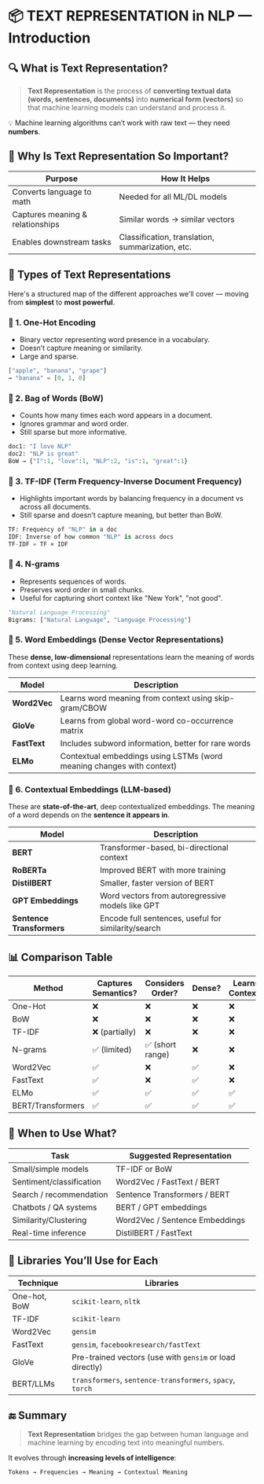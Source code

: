 # 📦 TEXT REPRESENTATION in NLP — Introduction 

## 🔍 What is Text Representation?

> **Text Representation** is the process of **converting textual data (words, sentences, documents)** into **numerical form (vectors)** so that machine learning models can understand and process it.

💡 Machine learning algorithms can’t work with raw text — they need **numbers**.

## 🧱 Why Is Text Representation So Important?

|Purpose|How It Helps|
|---|---|
|Converts language to math|Needed for all ML/DL models|
|Captures meaning & relationships|Similar words → similar vectors|
|Enables downstream tasks|Classification, translation, summarization, etc.|

## 🧭 Types of Text Representations

Here's a structured map of the different approaches we'll cover — moving from **simplest** to **most powerful**.

### 🔹 1. **One-Hot Encoding**

- Binary vector representing word presence in a vocabulary.
- Doesn’t capture meaning or similarity.
- Large and sparse.

```python
["apple", "banana", "grape"]
→ "banana" = [0, 1, 0]
```

### 🔹 2. **Bag of Words (BoW)**

- Counts how many times each word appears in a document.
- Ignores grammar and word order.
- Still sparse but more informative.

```python
doc1: "I love NLP"
doc2: "NLP is great"
BoW → {"I":1, "love":1, "NLP":2, "is":1, "great":1}
```

### 🔹 3. **TF-IDF (Term Frequency-Inverse Document Frequency)**

- Highlights important words by balancing frequency in a document vs across all documents.
- Still sparse and doesn’t capture meaning, but better than BoW.

```python
TF: Frequency of "NLP" in a doc  
IDF: Inverse of how common "NLP" is across docs  
TF-IDF = TF × IDF
```

### 🔹 4. **N-grams**

- Represents sequences of words.
- Preserves word order in small chunks.
- Useful for capturing short context like "New York", "not good".

```python
"Natural Language Processing"
Bigrams: ["Natural Language", "Language Processing"]
```

### 🔹 5. **Word Embeddings (Dense Vector Representations)**

These **dense, low-dimensional** representations learn the meaning of words from context using deep learning.

|Model|Description|
|---|---|
|**Word2Vec**|Learns word meaning from context using skip-gram/CBOW|
|**GloVe**|Learns from global word-word co-occurrence matrix|
|**FastText**|Includes subword information, better for rare words|
|**ELMo**|Contextual embeddings using LSTMs (word meaning changes with context)|

### 🔹 6. **Contextual Embeddings (LLM-based)**

These are **state-of-the-art**, deep contextualized embeddings. The meaning of a word depends on the **sentence it appears in**.

|Model|Description|
|---|---|
|**BERT**|Transformer-based, bi-directional context|
|**RoBERTa**|Improved BERT with more training|
|**DistilBERT**|Smaller, faster version of BERT|
|**GPT Embeddings**|Word vectors from autoregressive models like GPT|
|**Sentence Transformers**|Encode full sentences, useful for similarity/search|

## 📊 Comparison Table

| Method            | Captures Semantics? | Considers Order? | Dense? | Learns Context? |
| ----------------- | ------------------- | ---------------- | ------ | --------------- |
| One-Hot           | ❌                   | ❌                | ❌      | ❌               |
| BoW               | ❌                   | ❌                | ❌      | ❌               |
| TF-IDF            | ❌ (partially)       | ❌                | ❌      | ❌               |
| N-grams           | ✅ (limited)         | ✅ (short range)  | ❌      | ❌               |
| Word2Vec          | ✅                   | ❌                | ✅      | ❌               |
| FastText          | ✅                   | ❌                | ✅      | ❌               |
| ELMo              | ✅                   | ✅                | ✅      | ✅               |
| BERT/Transformers | ✅                   | ✅                | ✅      | ✅               |

## 🧠 When to Use What?

|Task|Suggested Representation|
|---|---|
|Small/simple models|TF-IDF or BoW|
|Sentiment/classification|Word2Vec / FastText / BERT|
|Search / recommendation|Sentence Transformers / BERT|
|Chatbots / QA systems|BERT / GPT embeddings|
|Similarity/Clustering|Word2Vec / Sentence Embeddings|
|Real-time inference|DistilBERT / FastText|

## 🧪 Libraries You’ll Use for Each

|Technique|Libraries|
|---|---|
|One-hot, BoW|`scikit-learn`, `nltk`|
|TF-IDF|`scikit-learn`|
|Word2Vec|`gensim`|
|FastText|`gensim`, `facebookresearch/fastText`|
|GloVe|Pre-trained vectors (use with `gensim` or load directly)|
|BERT/LLMs|`transformers`, `sentence-transformers`, `spacy`, `torch`|

## 🔚 Summary

> **Text Representation** bridges the gap between human language and machine learning by encoding text into meaningful numbers.

It evolves through **increasing levels of intelligence**:

```
Tokens → Frequencies → Meaning → Contextual Meaning
```
